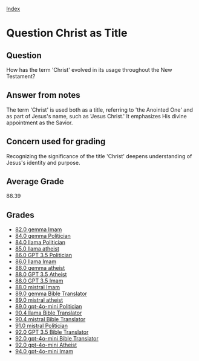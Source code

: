 
[Index](../../index.md)
# Question Christ as Title
## Question
How has the term 'Christ' evolved in its usage throughout the New Testament?

## Answer from notes
The term 'Christ' is used both as a title, referring to 'the Anointed One' and as part of Jesus's name, such as 'Jesus Christ.' It emphasizes His divine appointment as the Savior.

## Concern used for grading
Recognizing the significance of the title 'Christ' deepens understanding of Jesus's identity and purpose.

## Average Grade
88.39

## Grades
 * [82.0 gemma Imam](../answers/gemma_Imam/Christ_as_Title.md)
 * [84.0 gemma Politician](../answers/gemma_Politician/Christ_as_Title.md)
 * [84.0 llama Politician](../answers/llama_Politician/Christ_as_Title.md)
 * [85.0 llama atheist](../answers/llama_atheist/Christ_as_Title.md)
 * [86.0 GPT 3.5 Politician](../answers/GPT_3.5_Politician/Christ_as_Title.md)
 * [86.0 llama Imam](../answers/llama_Imam/Christ_as_Title.md)
 * [88.0 gemma atheist](../answers/gemma_atheist/Christ_as_Title.md)
 * [88.0 GPT 3.5 Atheist](../answers/GPT_3.5_Atheist/Christ_as_Title.md)
 * [88.0 GPT 3.5 Imam](../answers/GPT_3.5_Imam/Christ_as_Title.md)
 * [88.0 mistral Imam](../answers/mistral_Imam/Christ_as_Title.md)
 * [89.0 gemma Bible Translator](../answers/gemma_Bible_Translator/Christ_as_Title.md)
 * [89.0 mistral atheist](../answers/mistral_atheist/Christ_as_Title.md)
 * [89.0 gpt-4o-mini Politician](../answers/gpt-4o-mini_Politician/Christ_as_Title.md)
 * [90.4 llama Bible Translator](../answers/llama_Bible_Translator/Christ_as_Title.md)
 * [90.4 mistral Bible Translator](../answers/mistral_Bible_Translator/Christ_as_Title.md)
 * [91.0 mistral Politician](../answers/mistral_Politician/Christ_as_Title.md)
 * [92.0 GPT 3.5 Bible Translator](../answers/GPT_3.5_Bible_Translator/Christ_as_Title.md)
 * [92.0 gpt-4o-mini Bible Translator](../answers/gpt-4o-mini_Bible_Translator/Christ_as_Title.md)
 * [92.0 gpt-4o-mini Atheist](../answers/gpt-4o-mini_Atheist/Christ_as_Title.md)
 * [94.0 gpt-4o-mini Imam](../answers/gpt-4o-mini_Imam/Christ_as_Title.md)
